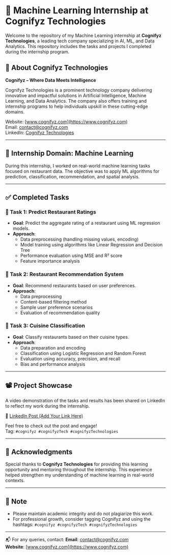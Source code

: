 # 🧠 Machine Learning Internship at Cognifyz Technologies

Welcome to the repository of my Machine Learning internship at **Cognifyz Technologies**, a leading tech company specializing in AI, ML, and Data Analytics. This repository includes the tasks and projects I completed during the internship program.

## 📌 About Cognifyz Technologies

**Cognifyz – Where Data Meets Intelligence**

Cognifyz Technologies is a prominent technology company delivering innovative and impactful solutions in Artificial Intelligence, Machine Learning, and Data Analytics. The company also offers training and internship programs to help individuals upskill in these cutting-edge domains.

Website: [www.cognifyz.com](https://www.cognifyz.com)  
Email: contact@cognifyz.com  
LinkedIn: [Cognifyz Technologies](https://linkedin.com/company/cognifyz-technologies)

---

## 🎯 Internship Domain: Machine Learning

During this internship, I worked on real-world machine learning tasks focused on restaurant data. The objective was to apply ML algorithms for prediction, classification, recommendation, and spatial analysis.

---

## ✅ Completed Tasks

### 🔹 Task 1: Predict Restaurant Ratings
- **Goal**: Predict the aggregate rating of a restaurant using ML regression models.
- **Approach**:
  - Data preprocessing (handling missing values, encoding)
  - Model training using algorithms like Linear Regression and Decision Tree
  - Performance evaluation using MSE and R² score
  - Feature importance analysis

### 🔹 Task 2: Restaurant Recommendation System
- **Goal**: Recommend restaurants based on user preferences.
- **Approach**:
  - Data preprocessing
  - Content-based filtering method
  - Sample user preference scenarios
  - Evaluation of recommendation quality

### 🔹 Task 3: Cuisine Classification
- **Goal**: Classify restaurants based on their cuisine types.
- **Approach**:
  - Data preparation and encoding
  - Classification using Logistic Regression and Random Forest
  - Evaluation using accuracy, precision, and recall
  - Bias and performance analysis

---

## 📽️ Project Showcase

A video demonstration of the tasks and results has been shared on LinkedIn to reflect my work during the internship.

🔗 [LinkedIn Post (Add Your Link Here)](#)

Feel free to check out the post and engage!  
Tag: `#cognifyz #cognifyzTech #cognifyzTechnologies`

---

## 🙌 Acknowledgments

Special thanks to **Cognifyz Technologies** for providing this learning opportunity and mentoring throughout the internship. This experience helped strengthen my understanding of machine learning in real-world contexts.

---

## 📢 Note

- Please maintain academic integrity and do not plagiarize this work.
- For professional growth, consider tagging Cognifyz and using the hashtags:
  `#cognifyz #cognifyzTech #cognifyzTechnologies`

---

📬 For any queries, contact:
**Email**: contact@cognifyz.com  
**Website**: [www.cognifyz.com](https://www.cognifyz.com)
